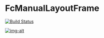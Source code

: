 # FcManualLayoutFrame
[![Build Status](https://travis-ci.org/chcjswo/FcManualLayoutFrame.svg?branch=master)](https://travis-ci.org/chcjswo/FcManualLayoutFrame)

[![img-alt](https://img.shields.io/cocoapods/v/FcManualLayoutFrame.svg)](https://img.shields.io/cocoapods/v/FcManualLayoutFrame.svg)
